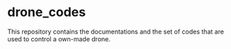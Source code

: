 # drone_codes
This repository contains the documentations and the set of codes that are used to control a own-made drone.
